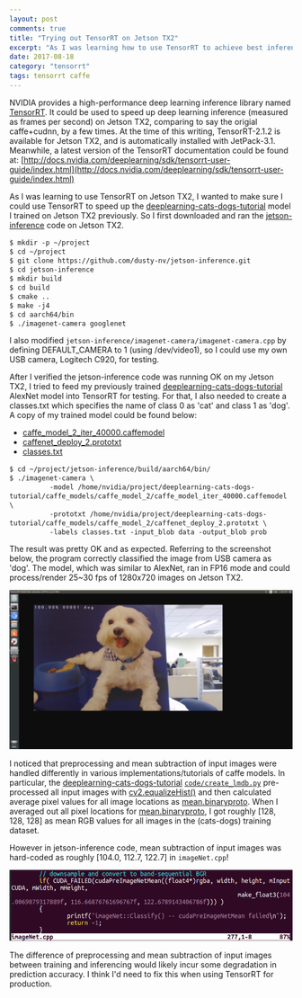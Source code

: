 ```yaml
---
layout: post
comments: true
title: "Trying out TensorRT on Jetson TX2"
excerpt: "As I was learning how to use TensorRT to achieve best inference performance on Jetson TX2, I used my previously trained cats-dogs Caffe model for experiment. The result was good, as expected."
date: 2017-08-18
category: "tensorrt"
tags: tensorrt caffe
---
```


NVIDIA provides a high-performance deep learning inference library named [TensorRT](https://developer.nvidia.com/tensorrt). It could be used to speed up deep learning inference (measured as frames per second) on Jetson TX2, comparing to say the origial caffe+cudnn, by a few times. At the time of this writing, TensorRT-2.1.2 is available for Jetson TX2, and is automatically installed with JetPack-3.1. Meanwhile, a latest version of the TensorRT documentation could be found at: [http://docs.nvidia.com/deeplearning/sdk/tensorrt-user-guide/index.html](http://docs.nvidia.com/deeplearning/sdk/tensorrt-user-guide/index.html)

As I was learning to use TensorRT on Jetson TX2, I wanted to make sure I could use TensorRT to speed up the [deeplearning-cats-dogs-tutorial](https://jkjung-avt.github.io/caffe-tutorial-on-tx2/) model I trained on Jetson TX2 previously. So I first downloaded and ran the [jetson-inference](https://github.com/dusty-nv/jetson-inference) code on Jetson TX2.

```shell
$ mkdir -p ~/project
$ cd ~/project
$ git clone https://github.com/dusty-nv/jetson-inference.git
$ cd jetson-inference
$ mkdir build
$ cd build
$ cmake ..
$ make -j4
$ cd aarch64/bin
$ ./imagenet-camera googlenet
```

I also modified `jetson-inference/imagenet-camera/imagenet-camera.cpp` by defining DEFAULT_CAMERA to 1 (using /dev/video1), so I could use my own USB camera, Logitech C920, for testing.

After I verified the jetson-inference code was running OK on my Jetson TX2, I tried to feed my previously trained [deeplearning-cats-dogs-tutorial](https://jkjung-avt.github.io/caffe-tutorial-on-tx2/) AlexNet model into TensorRT for testing. For that, I also needed to create a classes.txt which specifies the name of class 0 as 'cat' and class 1 as 'dog'. A copy of my trained model could be found below:

* [caffe_model_2_iter_40000.caffemodel](https://drive.google.com/file/d/1X3x1hs-OZ1XNggpjx1tfIk0jSkX5Gb6Y/view?usp=sharing)
* [caffenet_deploy_2.prototxt](/assets/2017-08-18-tensorrt-cats-dogs/caffenet_deploy_2.prototxt)
* [classes.txt](/assets/2017-08-18-tensorrt-cats-dogs/classes.txt)


```shell
$ cd ~/project/jetson-inference/build/aarch64/bin/
$ ./imagenet-camera \
          -model /home/nvidia/project/deeplearning-cats-dogs-tutorial/caffe_models/caffe_model_2/caffe_model_iter_40000.caffemodel \
          -prototxt /home/nvidia/project/deeplearning-cats-dogs-tutorial/caffe_models/caffe_model_2/caffenet_deploy_2.prototxt \
          -labels classes.txt -input_blob data -output_blob prob
```

The result was pretty OK and as expected. Referring to the screenshot below, the program correctly classified the image from USB camera as 'dog'. The model, which was similar to AlexNet, ran in FP16 mode and could process/render 25~30 fps of 1280x720 images on Jetson TX2.

![Screenshot of TensorRT with deeplearning-cats-dogs-tutorial model correctly classified the picture as class #1, i.e. dog](/assets/2017-08-18-tensorrt-cats-dogs/TensorRT-dog-screenshot.png)

I noticed that preprocessing and mean subtraction of input images were handled differently in various implementations/tutorials of caffe models. In particular, the [deeplearning-cats-dogs-tutorial](https://jkjung-avt.github.io/caffe-tutorial-on-tx2/) [`code/create_lmdb.py`](https://github.com/jkjung-avt/deeplearning-cats-dogs-tutorial/blob/master/code/create_lmdb.py) pre-processed all input images with [cv2.equalizeHist()](http://docs.opencv.org/3.3.0/d5/daf/tutorial_py_histogram_equalization.html) and then calculated average pixel values for all image locations as [mean.binaryproto](/assets/2017-08-18-tensorrt-cats-dogs/mean.binaryproto). When I averaged out all pixel locations for [mean.binaryproto](/assets/2017-08-18-tensorrt-cats-dogs/mean.binaryproto), I got roughly [128, 128, 128] as mean RGB values for all images in the (cats-dogs) training dataset.

However in jetson-inference code, mean subtraction of input images was hard-coded as roughly [104.0, 112.7, 122.7] in `imageNet.cpp`!

![iSnippet of jetson-inference/imageNet.cpp](/assets/2017-08-18-tensorrt-cats-dogs/imageNet-cpp.png)

The difference of preprocessing and mean subtraction of input images between training and inferencing would likely incur some degradation in prediction accuracy. I think I'd need to fix this when using TensorRT for production.
